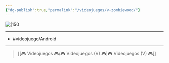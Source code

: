 ```yaml
---
{"dg-publish":true,"permalink":"/videojuegos/v-zombiewood/"}
---
```



![|150](https://images.igdb.com/igdb/image/upload/t_cover_big/co5ufd.jpg)

---

- #videojuego/Android 

---

> [[🎮 Videojuegos 🎮/🎮 Videojuegos (V) 🎮\|🎮 Videojuegos (V) 🎮]]